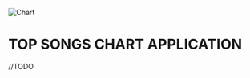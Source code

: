 ![Chart](https://github.com/Laviprog/top-song-chart/actions/workflows/dotnet.yml/badge.svg)
# TOP SONGS CHART APPLICATION
//TODO
